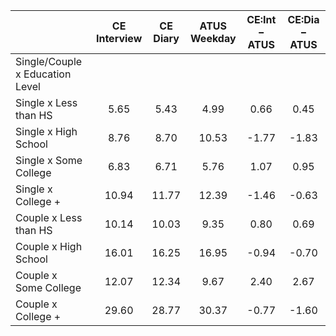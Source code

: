 
|                      | CE<br>Interview |  CE<br>Diary | ATUS<br>Weekday | CE:Int &minus; ATUS | CE:Dia &minus; ATUS |
| -------------------- | :----------: | :----------: | :----------: | :----------: | :----------: |
| Single/Couple x Education Level |              |              |              |              |              |
| Single x Less than HS |         5.65 |         5.43 |         4.99 |         0.66 |         0.45 |
| Single x High School |         8.76 |         8.70 |        10.53 |        -1.77 |        -1.83 |
| Single x Some College |         6.83 |         6.71 |         5.76 |         1.07 |         0.95 |
| Single x College +   |        10.94 |        11.77 |        12.39 |        -1.46 |        -0.63 |
| Couple x Less than HS |        10.14 |        10.03 |         9.35 |         0.80 |         0.69 |
| Couple x High School |        16.01 |        16.25 |        16.95 |        -0.94 |        -0.70 |
| Couple x Some College |        12.07 |        12.34 |         9.67 |         2.40 |         2.67 |
| Couple x College +   |        29.60 |        28.77 |        30.37 |        -0.77 |        -1.60 |

